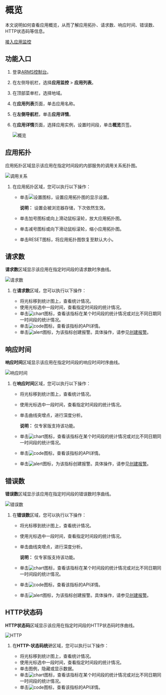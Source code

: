 # 概览

本文说明如何查看应用概览，从而了解应用拓扑、请求数、响应时间、错误数、HTTP状态码等信息。

[接入应用监控](/intl.zh-CN/应用监控/接入应用监控/应用监控接入概述.md)

## 功能入口

1.  登录[ARMS控制台](https://arms-ap-southeast-1.console.aliyun.com/#/home)。

2.  在左侧导航栏，选择**应用监控** \> **应用列表**。

3.  在顶部菜单栏，选择地域。

4.  在**应用列表**页面，单击应用名称。

5.  在**左侧导航栏**，单击**应用详情**。

6.  在**应用详情**页面，选择应用实例，设置时间段，单击**概览**页签。

    ![概览](https://static-aliyun-doc.oss-accelerate.aliyuncs.com/assets/img/zh-CN/3001471161/p231962.png)


## 应用拓扑

应用拓扑区域显示该应用在指定时间段的内部服务的调用关系拓扑图。

![调用关系](https://static-aliyun-doc.oss-accelerate.aliyuncs.com/assets/img/zh-CN/5323371161/p232927.png)

1.  在应用拓扑区域，您可以执行以下操作：

    -   单击![设置](https://static-aliyun-doc.oss-accelerate.aliyuncs.com/assets/img/zh-CN/9988751161/p232147.png)图标，设置应用拓扑图的显示设置。

        **说明：** 设置会被浏览器存储，下次依然生效。

    -   单击加号图标或向上滑动鼠标滚轮，放大应用拓扑图。
    -   单击减号图标或向下滑动鼠标滚轮，缩小应用拓扑图。
    -   单击RESET图标，将应用拓扑图恢复至默认大小。

## 请求数

**请求数**区域显示该应用在指定时间段的请求数时序曲线。

![请求数](https://static-aliyun-doc.oss-accelerate.aliyuncs.com/assets/img/zh-CN/9988751161/p232138.png)

1.  在**请求数**区域，您可以执行以下操作：

    -   将光标移到统计图上，查看统计情况。
    -   使用光标选中一段时间，查看指定时间段的统计情况。
    -   单击![chart](https://static-aliyun-doc.oss-accelerate.aliyuncs.com/assets/img/zh-CN/9617031161/p230753.png)图标，查看该指标在某个时间段的统计情况或对比不同日期同一时间段的统计情况。
    -   单击![code](https://static-aliyun-doc.oss-accelerate.aliyuncs.com/assets/img/zh-CN/7567031161/p230759.png)图标，查看该指标的API详情。
    -   单击![alert](https://static-aliyun-doc.oss-accelerate.aliyuncs.com/assets/img/zh-CN/3187751161/p231972.png)图标，为该指标创建报警。具体操作，请参见[创建报警](/intl.zh-CN/大盘和报警/创建报警.md)。

## 响应时间

**响应时间**区域显示该应用在指定时间段的响应时间时序曲线。

![响应时间](https://static-aliyun-doc.oss-accelerate.aliyuncs.com/assets/img/zh-CN/9988751161/p232139.png)

1.  在**响应时间**区域，您可以执行以下操作：

    -   将光标移到统计图上，查看统计情况。
    -   使用光标选中一段时间，查看指定时间段的统计情况。
    -   单击曲线突增点，进行深度分析。

        **说明：** 仅专家版支持该功能。

    -   单击![chart](https://static-aliyun-doc.oss-accelerate.aliyuncs.com/assets/img/zh-CN/9617031161/p230753.png)图标，查看该指标在某个时间段的统计情况或对比不同日期同一时间段的统计情况。
    -   单击![code](https://static-aliyun-doc.oss-accelerate.aliyuncs.com/assets/img/zh-CN/7567031161/p230759.png)图标，查看该指标的API详情。
    -   单击![alert](https://static-aliyun-doc.oss-accelerate.aliyuncs.com/assets/img/zh-CN/3187751161/p231972.png)图标，为该指标创建报警。具体操作，请参见[创建报警](/intl.zh-CN/大盘和报警/创建报警.md)。

## 错误数

**错误数**区域显示该应用在指定时间段的错误数时序曲线。

![错误数](https://static-aliyun-doc.oss-accelerate.aliyuncs.com/assets/img/zh-CN/9988751161/p232140.png)

1.  在**错误数**区域，您可以执行以下操作：

    -   将光标移到统计图上，查看统计情况。
    -   使用光标选中一段时间，查看指定时间段的统计情况。
    -   单击曲线突增点，进行深度分析。

        **说明：** 仅专家版支持该功能。

    -   单击![chart](https://static-aliyun-doc.oss-accelerate.aliyuncs.com/assets/img/zh-CN/9617031161/p230753.png)图标，查看该指标在某个时间段的统计情况或对比不同日期同一时间段的统计情况。
    -   单击![code](https://static-aliyun-doc.oss-accelerate.aliyuncs.com/assets/img/zh-CN/7567031161/p230759.png)图标，查看该指标的API详情。
    -   单击![alert](https://static-aliyun-doc.oss-accelerate.aliyuncs.com/assets/img/zh-CN/3187751161/p231972.png)图标，为该指标创建报警。具体操作，请参见[创建报警](/intl.zh-CN/大盘和报警/创建报警.md)。

## HTTP状态码

**HTTP状态码**区域显示该应用在指定时间段的HTTP状态码时序曲线。

![HTTP](https://static-aliyun-doc.oss-accelerate.aliyuncs.com/assets/img/zh-CN/9988751161/p232144.png)

1.  在**HTTP-状态码统计**区域，您可以执行以下操作：

    -   将光标移到统计图上，查看统计情况。
    -   使用光标选中一段时间，查看指定时间段的统计情况。
    -   单击图例，隐藏或显示数据。
    -   单击![chart](https://static-aliyun-doc.oss-accelerate.aliyuncs.com/assets/img/zh-CN/9617031161/p230753.png)图标，查看该指标在某个时间段的统计情况或对比不同日期同一时间段的统计情况。
    -   单击![code](https://static-aliyun-doc.oss-accelerate.aliyuncs.com/assets/img/zh-CN/7567031161/p230759.png)图标，查看该指标的API详情。

